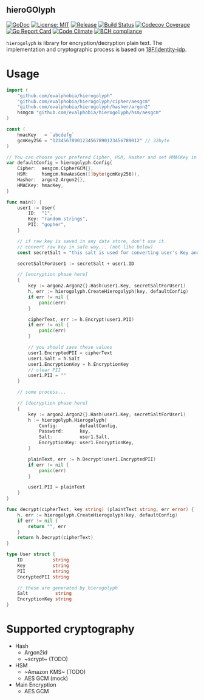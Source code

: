 hieroGOlyph
----

[![GoDoc][1]][2] [![License: MIT][3]][4] [![Release][5]][6] [![Build Status][7]][8] [![Codecov Coverage][11]][12] [![Go Report Card][13]][14] [![Code Climate][19]][20] [![BCH compliance][21]][22]

[1]: https://godoc.org/github.com/evalphobia/hierogolyph?status.svg
[2]: https://godoc.org/github.com/evalphobia/hierogolyph
[3]: https://img.shields.io/badge/License-MIT-blue.svg
[4]: LICENSE.md
[5]: https://img.shields.io/github/release/evalphobia/hierogolyph.svg
[6]: https://github.com/evalphobia/hierogolyph/releases/latest
[7]: https://travis-ci.org/evalphobia/hierogolyph.svg?branch=master
[8]: https://travis-ci.org/evalphobia/hierogolyph
[9]: https://coveralls.io/repos/evalphobia/hierogolyph/badge.svg?branch=master&service=github
[10]: https://coveralls.io/github/evalphobia/hierogolyph?branch=master
[11]: https://codecov.io/github/evalphobia/hierogolyph/coverage.svg?branch=master
[12]: https://codecov.io/github/evalphobia/hierogolyph?branch=master
[13]: https://goreportcard.com/badge/github.com/evalphobia/hierogolyph
[14]: https://goreportcard.com/report/github.com/evalphobia/hierogolyph
[15]: https://img.shields.io/github/downloads/evalphobia/hierogolyph/total.svg?maxAge=1800
[16]: https://github.com/evalphobia/hierogolyph/releases
[17]: https://img.shields.io/github/stars/evalphobia/hierogolyph.svg
[18]: https://github.com/evalphobia/hierogolyph/stargazers
[19]: https://codeclimate.com/github/evalphobia/hierogolyph/badges/gpa.svg
[20]: https://codeclimate.com/github/evalphobia/hierogolyph
[21]: https://bettercodehub.com/edge/badge/evalphobia/hierogolyph?branch=master
[22]: https://bettercodehub.com/

`hierogolyph` is library for encryption/decryption plain text.
The implementation and cryptographic process is based on [18F/identity-idp](https://github.com/18F/identity-idp/blob/master/docs/encryption-and-key-rotation.md#implementation).

# Usage



```go
import (
	"github.com/evalphobia/hierogolyph"
	"github.com/evalphobia/hierogolyph/cipher/aesgcm"
	"github.com/evalphobia/hierogolyph/hasher/argon2"
	hsmgcm "github.com/evalphobia/hierogolyph/hsm/aesgcm"
)

const (
	hmacKey   = `abcdefg`
	gcmKey256 = "12345678901234567890123456789012" // 32byte
)

// You can choose your prefered Cipher, HSM, Hasher and set HMACKey in config.
var defaultConfig = hierogolyph.Config{
	Cipher:  aesgcm.CipherGCM{},
	HSM:     hsmgcm.NewAesGcm([]byte(gcmKey256)),
	Hasher:  argon2.Argon2{},
	HMACKey: hmacKey,
}

func main() {
	user1 := User{
		ID:  "1",
		Key: "random strings",
		PII: "gopher",
	}

	// if raw key is saved in any data store, don't use it.
	// convert raw key in safe way... (not like below)
	const secretSalt = "this salt is used for converting user's Key and result is used for encryption/decryption"

	secretSaltForUser1 := secretSalt + user1.ID

	// [encryption phase here]
	{
		key := argon2.Argon2{}.Hash(user1.Key, secretSaltForUser1)
		h, err := hierogolyph.CreateHierogolyph(key, defaultConfig)
		if err != nil {
			panic(err)
		}

		cipherText, err := h.Encrypt(user1.PII)
		if err != nil {
			panic(err)
		}

		// you should save these values
		user1.EncryptedPII = cipherText
		user1.Salt = h.Salt
		user1.EncryptionKey = h.EncryptionKey
		// clear PII
		user1.PII = ""
	}

	// some process...

	// [decryption phase here]
	{
		key := argon2.Argon2{}.Hash(user1.Key, secretSaltForUser1)
		h := hierogolyph.Hierogolyph{
			Config:        defaultConfig,
			Password:      key,
			Salt:          user1.Salt,
			EncryptionKey: user1.EncryptionKey,
		}

		plainText, err := h.Decrypt(user1.EncryptedPII)
		if err != nil {
			panic(err)
		}

		user1.PII = plainText
	}
}

func decrypt(cipherText, key string) (plaintText string, err error) {
	h, err := hierogolyph.CreateHierogolyph(key, defaultConfig)
	if err != nil {
		return "", err
	}
	return h.Decrypt(cipherText)
}

type User struct {
	ID           string
	Key          string
	PII          string
	EncryptedPII string

	// these are generated by hierogolyph
	Salt          string
	EncryptionKey string
}
```

# Supported cryptography

- Hash
    - Argon2id
    - ~scrypt~ (TODO)
- HSM
    - ~Amazon KMS~ (TODO)
    - AES GCM (mock)
- Main Encryption
    - AES GCM
